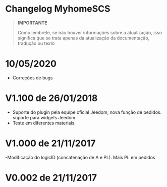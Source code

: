 # Changelog MyhomeSCS

>**IMPORTANTE**
>
>Como lembrete, se não houver informações sobre a atualização, isso significa que se trata apenas da atualização da documentação, tradução ou texto

# 10/05/2020

- Correções de bugs

# V1.100 de 26/01/2018

- Suporte do plugin pela equipe oficial Jeedom, nova função de pedidos. suporte para widgets Jeedom.
- Teste em diferentes materiais.

# V1.000 de 21/11/2017 

-Modificação do logicID (concatenação de A e PL). Mais PL em pedidos

# V0.002 de 21/11/2017 

